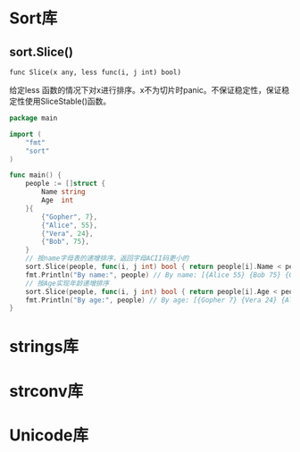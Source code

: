 



# Sort库

## sort.Slice()

`func Slice(x any, less func(i, j int) bool)`

给定less 函数的情况下对x进行排序。x不为切片时panic。不保证稳定性，保证稳定性使用SliceStable()函数。

```go
package main

import (
	"fmt"
	"sort"
)

func main() {
	people := []struct {
		Name string
		Age  int
	}{
		{"Gopher", 7},
		{"Alice", 55},
		{"Vera", 24},
		{"Bob", 75},
	}
	// 按name字母表的递增排序，返回字母ACII码更小的
	sort.Slice(people, func(i, j int) bool { return people[i].Name < people[j].Name })
	fmt.Println("By name:", people) // By name: [{Alice 55} {Bob 75} {Gopher 7} {Vera 24}]
	// 按Age实现年龄递增排序
	sort.Slice(people, func(i, j int) bool { return people[i].Age < people[j].Age })
	fmt.Println("By age:", people) // By age: [{Gopher 7} {Vera 24} {Alice 55} {Bob 75}]
}
```

# strings库

# strconv库

# Unicode库

